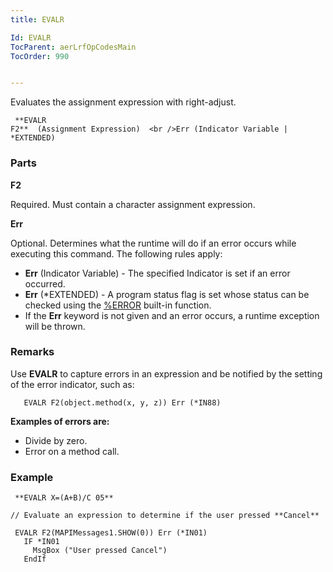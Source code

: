 ```yaml
---
title: EVALR

Id: EVALR
TocParent: aerLrfOpCodesMain
TocOrder: 990


---
```


Evaluates the assignment expression with right-adjust.

```
 **EVALR
F2**  (Assignment Expression)  <br />Err (Indicator Variable | *EXTENDED)
```

### Parts

**F2** 

Required. Must contain a character assignment expression.


**Err** 

Optional. Determines what the runtime will do if an error occurs while executing this command. The following rules apply: 

- **Err** (Indicator Variable) - The specified Indicator is set if an error occurred.
- **Err** (*EXTENDED) - A program status flag is set whose status can be checked using the [%ERROR](ERROR_Function.html) built-in function.
- If the **Err** keyword is not given and an error occurs, a runtime exception will be thrown.


### Remarks
Use **EVALR** to capture errors in an expression and be notified by the setting of the error indicator, such as: 

```
   EVALR F2(object.method(x, y, z)) Err (*IN88)
```

**Examples of errors are:** 

- Divide by zero.
- Error on a method call.

### Example

```
 **EVALR X=(A+B)/C 05** 

// Evaluate an expression to determine if the user pressed **Cancel** 

 EVALR F2(MAPIMessages1.SHOW(0)) Err (*IN01)
   IF *IN01
     MsgBox ("User pressed Cancel")
   EndIf
```

